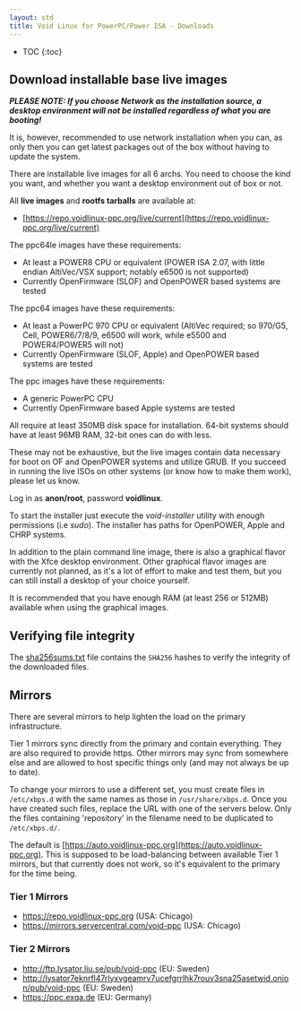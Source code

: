 ```yaml
---
layout: std
title: Void Linux for PowerPC/Power ISA - Downloads
---
```

* TOC
{:toc}

## Download installable base live images

***PLEASE NOTE: If you choose Network as the installation source, a desktop
environment will not be installed regardless of what you are booting!***

It is, however, recommended to use network installation when you can, as only
then you can get latest packages out of the box without having to update the
system.

There are installable live images for all 6 archs. You need to choose the kind
you want, and whether you want a desktop environment out of box or not.

All **live images** and **rootfs tarballs** are available at:

* [https://repo.voidlinux-ppc.org/live/current](https://repo.voidlinux-ppc.org/live/current)

The ppc64le images have these requirements:

- At least a POWER8 CPU or equivalent (POWER ISA 2.07, with little endian
  AltiVec/VSX support; notably e6500 is not supported)
- Currently OpenFirmware (SLOF) and OpenPOWER based systems are tested

The ppc64 images have these requirements:

- At least a PowerPC 970 CPU or equivalent (AltiVec required; so 970/G5, Cell,
  POWER6/7/8/9, e6500 will work, while e5500 and POWER4/POWER5 will not)
- Currently OpenFirmware (SLOF, Apple) and OpenPOWER based systems are tested

The ppc images have these requirements:

- A generic PowerPC CPU
- Currently OpenFirmware based Apple systems are tested

All require at least 350MB disk space for installation. 64-bit systems should
have at least 96MB RAM, 32-bit ones can do with less.

These may not be exhaustive, but the live images contain data necessary for
boot on OF and OpenPOWER systems and utilize GRUB. If you succeed in running
the live ISOs on other systems (or know how to make them work), please let us
know.

Log in as **anon/root**, password **voidlinux**.

To start the installer just execute the *void-installer* utility with enough
permissions (i.e *sudo*). The installer has paths for OpenPOWER, Apple and
CHRP systems.

In addition to the plain command line image, there is also a graphical flavor
with the Xfce desktop environment. Other graphical flavor images are currently
not planned, as it's a lot of effort to make and test them, but you can still
install a desktop of your choice yourself.

It is recommended that you have enough RAM (at least 256 or 512MB) available
when using the graphical images.

## Verifying file integrity

The
[sha256sums.txt](https://repo.voidlinux-ppc.org/live/current/sha256sums.txt)
file contains the `SHA256` hashes to verify the integrity of the downloaded files.

## Mirrors

There are several mirrors to help lighten the load on the primary infrastructure.

Tier 1 mirrors sync directly from the primary and contain everything. They are
also required to provide https. Other mirrors may sync from somewhere else and
are allowed to host specific things only (and may not always be up to date).

To change your mirrors to use a different set, you must create files
in `/etc/xbps.d` with the same names as those in `/usr/share/xbps.d`.
Once you have created such files, replace the URL with one of the servers
below. Only the files containing 'repository' in the filename need to be
duplicated to `/etc/xbps.d/`.

The default is [https://auto.voidlinux-ppc.org](https://auto.voidlinux-ppc.org).
This is supposed to be load-balancing between available Tier 1 mirrors, but that
currently does not work, so it's equivalent to the primary for the time being.

### Tier 1 Mirrors

  * <https://repo.voidlinux-ppc.org> (USA: Chicago)
  * <https://mirrors.servercentral.com/void-ppc> (USA: Chicago)

### Tier 2 Mirrors

  * <http://ftp.lysator.liu.se/pub/void-ppc> (EU: Sweden)
  * <http://lysator7eknrfl47rlyxvgeamrv7ucefgrrlhk7rouv3sna25asetwid.onion/pub/void-ppc> (EU: Sweden)
  * <https://ppc.exqa.de> (EU: Germany)
